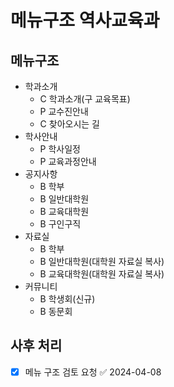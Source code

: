 # 메뉴구조 역사교육과

## 메뉴구조

- 학과소개
  - C 학과소개(구 교육목표)
  - P 교수진안내
  - C 찾아오시는 길
- 학사안내
  - P 학사일정
  - P 교육과정안내
- 공지사항
  - B 학부
  - B 일반대학원
  - B 교육대학원
  - B 구인구직
- 자료실
  - B 학부
  - B 일반대학원(대학원 자료실 복사)
  - B 교육대학원(대학원 자료실 복사)
- 커뮤니티
  - B 학생회(신규)
  - B 동문회

## 사후 처리

- [x] 메뉴 구조 검토 요청 ✅ 2024-04-08
